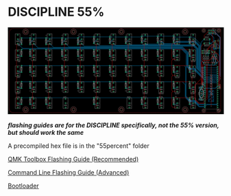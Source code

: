 # DISCIPLINE 55%

![fiftyfivepercent](./images/PCB_Eagle.png)

***flashing guides are for the DISCIPLINE specifically, not the 55% version, but should work the same***

A precompiled hex file is in the "55percent" folder

[QMK Toolbox Flashing Guide (Recommended)](https://static1.squarespace.com/static/5c533d33348cd92b886e544d/t/5d90521b1d22d176452c44a5/1569739293092/DISCIPLINE+FLASHING+GUIDE.pdf)

[Command Line Flashing Guide (Advanced)](https://static1.squarespace.com/static/5c533d33348cd92b886e544d/t/5d7f3c43fef3e33f1b03bfe2/1568619588036/DISCIPLINE+FLASHING+GUIDE+-+COMMAND+LINE.pdf)

[Bootloader](./bootloader)
